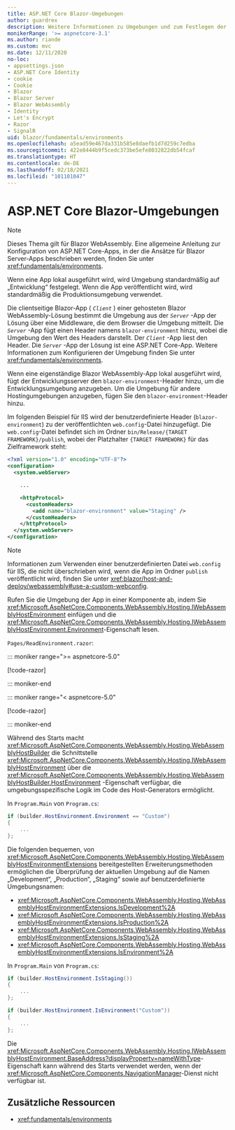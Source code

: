 ```yaml
---
title: ASP.NET Core Blazor-Umgebungen
author: guardrex
description: Weitere Informationen zu Umgebungen und zum Festlegen der Umgebung einer Blazor WebAssembly-App finden Sie unter Blazor.
monikerRange: '>= aspnetcore-3.1'
ms.author: riande
ms.custom: mvc
ms.date: 12/11/2020
no-loc:
- appsettings.json
- ASP.NET Core Identity
- cookie
- Cookie
- Blazor
- Blazor Server
- Blazor WebAssembly
- Identity
- Let's Encrypt
- Razor
- SignalR
uid: blazor/fundamentals/environments
ms.openlocfilehash: a5ead59e467da331b585e8daefb1d7d259c7edba
ms.sourcegitcommit: 422e8444b9f5cedc373be5efe8032822db54fcaf
ms.translationtype: HT
ms.contentlocale: de-DE
ms.lasthandoff: 02/18/2021
ms.locfileid: "101101047"
---
```

# <a name="aspnet-core-blazor-environments"></a>ASP.NET Core Blazor-Umgebungen

> [!NOTE]
> Dieses Thema gilt für Blazor WebAssembly. Eine allgemeine Anleitung zur Konfiguration von ASP.NET Core-Apps, in der die Ansätze für Blazor Server-Apps beschrieben werden, finden Sie unter <xref:fundamentals/environments>.

Wenn eine App lokal ausgeführt wird, wird Umgebung standardmäßig auf „Entwicklung“ festgelegt. Wenn die App veröffentlicht wird, wird standardmäßig die Produktionsumgebung verwendet.

Die clientseitige Blazor-App ( *`Client`* ) einer gehosteten Blazor WebAssembly-Lösung bestimmt die Umgebung aus der *`Server`* -App der Lösung über eine Middleware, die dem Browser die Umgebung mitteilt. Die *`Server`* -App fügt einen Header namens `blazor-environment` hinzu, wobei die Umgebung den Wert des Headers darstellt. Der *`Client`* -App liest den Header. Die *`Server`* -App der Lösung ist eine ASP.NET Core-App. Weitere Informationen zum Konfigurieren der Umgebung finden Sie unter <xref:fundamentals/environments>.

Wenn eine eigenständige Blazor WebAssembly-App lokal ausgeführt wird, fügt der Entwicklungsserver den `blazor-environment`-Header hinzu, um die Entwicklungsumgebung anzugeben. Um die Umgebung für andere Hostingumgebungen anzugeben, fügen Sie den `blazor-environment`-Header hinzu.

Im folgenden Beispiel für IIS wird der benutzerdefinierte Header (`blazor-environment`) zu der veröffentlichten `web.config`-Datei hinzugefügt. Die `web.config`-Datei befindet sich im Ordner `bin/Release/{TARGET FRAMEWORK}/publish`, wobei der Platzhalter `{TARGET FRAMEWORK}` für das Zielframework steht:

```xml
<?xml version="1.0" encoding="UTF-8"?>
<configuration>
  <system.webServer>

    ...

    <httpProtocol>
      <customHeaders>
        <add name="blazor-environment" value="Staging" />
      </customHeaders>
    </httpProtocol>
  </system.webServer>
</configuration>
```

> [!NOTE]
> Informationen zum Verwenden einer benutzerdefinierten Datei `web.config` für IIS, die nicht überschrieben wird, wenn die App im Ordner `publish` veröffentlicht wird, finden Sie unter <xref:blazor/host-and-deploy/webassembly#use-a-custom-webconfig>.

Rufen Sie die Umgebung der App in einer Komponente ab, indem Sie <xref:Microsoft.AspNetCore.Components.WebAssembly.Hosting.IWebAssemblyHostEnvironment> einfügen und die <xref:Microsoft.AspNetCore.Components.WebAssembly.Hosting.IWebAssemblyHostEnvironment.Environment>-Eigenschaft lesen.

`Pages/ReadEnvironment.razor`:

::: moniker range=">= aspnetcore-5.0"

[!code-razor[](~/blazor/common/samples/5.x/BlazorSample_WebAssembly/Pages/environments/ReadEnvironment.razor?highlight=3,7)]

::: moniker-end

::: moniker range="< aspnetcore-5.0"

[!code-razor[](~/blazor/common/samples/3.x/BlazorSample_WebAssembly/Pages/environments/ReadEnvironment.razor?highlight=3,7)]

::: moniker-end

Während des Starts macht <xref:Microsoft.AspNetCore.Components.WebAssembly.Hosting.WebAssemblyHostBuilder> die Schnittstelle <xref:Microsoft.AspNetCore.Components.WebAssembly.Hosting.IWebAssemblyHostEnvironment> über die <xref:Microsoft.AspNetCore.Components.WebAssembly.Hosting.WebAssemblyHostBuilder.HostEnvironment> -Eigenschaft verfügbar, die umgebungsspezifische Logik im Code des Host-Generators ermöglicht.

In `Program.Main` von `Program.cs`:

```csharp
if (builder.HostEnvironment.Environment == "Custom")
{
    ...
};
```

Die folgenden bequemen, von <xref:Microsoft.AspNetCore.Components.WebAssembly.Hosting.WebAssemblyHostEnvironmentExtensions> bereitgestellten Erweiterungsmethoden ermöglichen die Überprüfung der aktuellen Umgebung auf die Namen „Development“, „Production“, „Staging“ sowie auf benutzerdefinierte Umgebungsnamen:

* <xref:Microsoft.AspNetCore.Components.WebAssembly.Hosting.WebAssemblyHostEnvironmentExtensions.IsDevelopment%2A>
* <xref:Microsoft.AspNetCore.Components.WebAssembly.Hosting.WebAssemblyHostEnvironmentExtensions.IsProduction%2A>
* <xref:Microsoft.AspNetCore.Components.WebAssembly.Hosting.WebAssemblyHostEnvironmentExtensions.IsStaging%2A>
* <xref:Microsoft.AspNetCore.Components.WebAssembly.Hosting.WebAssemblyHostEnvironmentExtensions.IsEnvironment%2A>

In `Program.Main` von `Program.cs`:

```csharp
if (builder.HostEnvironment.IsStaging())
{
    ...
};

if (builder.HostEnvironment.IsEnvironment("Custom"))
{
    ...
};
```

Die <xref:Microsoft.AspNetCore.Components.WebAssembly.Hosting.IWebAssemblyHostEnvironment.BaseAddress?displayProperty=nameWithType>-Eigenschaft kann während des Starts verwendet werden, wenn der <xref:Microsoft.AspNetCore.Components.NavigationManager>-Dienst nicht verfügbar ist.

## <a name="additional-resources"></a>Zusätzliche Ressourcen

* <xref:fundamentals/environments>
